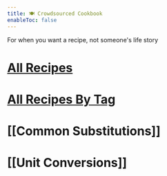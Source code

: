 ```yaml
---
title: 🍽️ Crowdsourced Cookbook
enableToc: false
---
```


For when you want a recipe, not someone's life story

# [All Recipes](recipes/)

# [All Recipes By Tag](tags/)

# [[Common Substitutions]]

# [[Unit Conversions]]